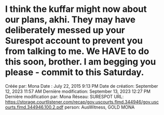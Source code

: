 # I think the kuffar might now about our plans, akhi. They may have deliberately messed up your Surespot account to prevent you from talking to me. We HAVE to do this soon, brother. I am begging you please - commit to this Saturday.

Créée par: Mona
Date : July 22, 2015 9:13 PM
Date de création: September 12, 2023 11:57 AM
Dernière modification: September 13, 2023 12:27 PM
Dernière modification par: Mona
Réseau: SURESPOT
URL: https://storage.courtlistener.com/recap/gov.uscourts.flmd.344946/gov.uscourts.flmd.344946.100.2.pdf
person: AusWitness, GOLD MONA